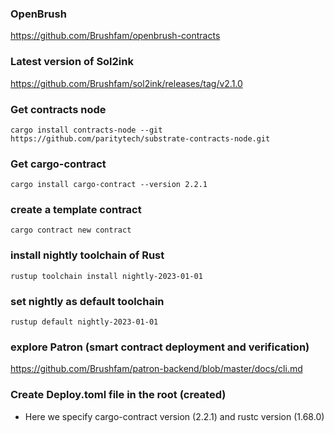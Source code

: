 ### OpenBrush

https://github.com/Brushfam/openbrush-contracts

### Latest version of Sol2ink

https://github.com/Brushfam/sol2ink/releases/tag/v2.1.0

### Get contracts node

`cargo install contracts-node --git https://github.com/paritytech/substrate-contracts-node.git`

### Get cargo-contract

`cargo install cargo-contract --version 2.2.1`

### create a template contract

`cargo contract new contract`

### install nightly toolchain of Rust

`rustup toolchain install nightly-2023-01-01`

### set nightly as default toolchain

`rustup default nightly-2023-01-01`

### explore Patron (smart contract deployment and verification)

https://github.com/Brushfam/patron-backend/blob/master/docs/cli.md

### Create Deploy.toml file in the root (created)

- Here we specify cargo-contract version (2.2.1) and rustc version (1.68.0)